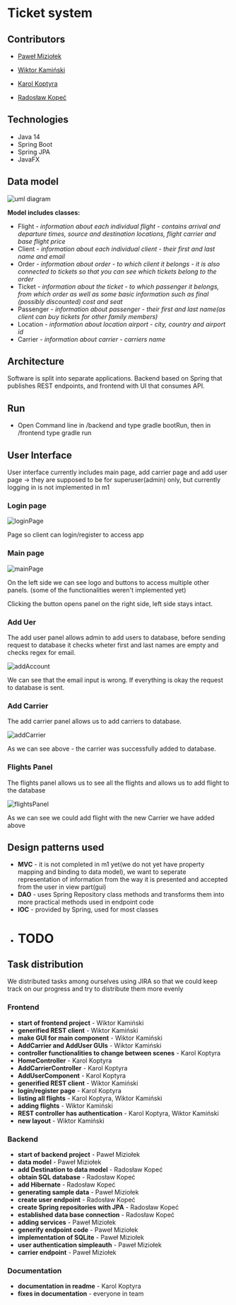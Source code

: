 # Ticket system


## Contributors
- [Paweł Miziołek](https://github.com/pawel00100)

- [Wiktor Kamiński](https://github.com/WikKam)

- [Karol Koptyra](https://github.com/what-ewer)

- [Radosław Kopeć](https://github.com/radekkpc)

## Technologies

- Java 14
- Spring Boot
- Spring JPA
- JavaFX

## Data model
![uml diagram](https://i.imgur.com/SFpS1G6.png)
 
 **Model includes classes:**
- Flight - *information about each individual flight - contains arrival and departure times, source and destination locations, flight carrier and base flight price*
- Client - *information about each individual client - their first and last name and email*
- Order - *information about order - to which client it belongs - it is also connected to tickets so that you can see which tickets belong to the order*
- Ticket - *information about the ticket - to which passenger it belongs, from which order as well as some basic information such as final (possibly discounted) cost and seat*
- Passenger - *information about passenger - their first and last name(as client can buy tickets for other family members)*
- Location - *information about location airport - city, country and airport id*
- Carrier - *information about carrier - carriers name*

## Architecture

Software is split into separate applications. Backend based on Spring that publishes REST endpoints, and frontend with UI that consumes API.

## Run
 - Open Command line in /backend and type gradle bootRun, then in /frontend type gradle run

## User Interface

User interface currently includes main page, add carrier page and add user page -> they are supposed to be for superuser(admin) only, but currently logging in is not implemented in m1

### Login page
![loginPage](https://imgur.com/CU6Gwdd.png)

Page so client can login/register to access app

### Main page

![mainPage](https://imgur.com/omJZbfC.png)

On the left side we can see logo and buttons to access multiple other panels. (some of the functionalities weren't implemented yet)

Clicking the button opens panel on the right side, left side stays intact.

### Add Uer

The add user panel allows admin to add users to database, before sending request to database it checks wheter first and last names are empty and checks regex for email.

![addAccount](https://imgur.com/E8D6hJi.png)

We can see that the email input is wrong. If everything is okay the request to database is sent.

### Add Carrier
The add carrier panel allows us to add carriers to database.

![addCarrier](https://imgur.com/S5bi7Gx.png)

As we can see above - the carrier was successfully added to database.

### Flights Panel
The flights panel allows us to see all the flights and allows us to add flight to the database

![flightsPanel](https://imgur.com/dcWuyPQ.png)

As we can see we could add flight with the new Carrier we have added above

## Design patterns used
* **MVC** - it is not completed in m1 yet(we do not yet have property mapping and binding to data model), we want to
  seperate representation of information from the way it is presented and accepted from the user in view part(gui)
* **DAO** - uses Spring Repository class methods and transforms them into more practical methods used in endpoint code
* **IOC** - provided by Spring, used for most classes
* # TODO

## Task distribution
We distributed tasks among ourselves using JIRA so that we could keep track on our progress and try to distribute them more evenly 
### Frontend
* **start of frontend project** - Wiktor Kamiński
* **generified REST client** - Wiktor Kamiński
* **make GUI for main component** - Wiktor Kamiński
* **AddCarrier and AddUser GUIs** - Wiktor Kamiński
* **controller functionalities to change between scenes** - Karol Koptyra
* **HomeController** - Karol Koptyra
* **AddCarrierController** - Karol Koptyra
* **AddUserComponent** - Karol Koptyra
* **generified REST client** - Wiktor Kamiński
* **login/register page** - Karol Koptyra
* **listing all flights** - Karol Koptyra, Wiktor Kamiński
* **adding flights** - Wiktor Kamiński
* **REST controller has authentication** - Karol Koptyra, Wiktor Kamiński
* **new layout** - Wiktor Kamiński

### Backend
* **start of backend project** - Paweł Miziołek
* **data model** - Paweł Miziołek
* **add Destination to data model** - Radosław Kopeć
* **obtain SQL database** - Radosław Kopeć
* **add Hibernate** - Radosław Kopeć
* **generating sample data** - Paweł Miziołek
* **create user endpoint** - Radosław Kopeć
* **create Spring repositories with JPA** - Radosław Kopeć
* **established data base connection** - Radosław Kopeć
* **adding services** - Paweł Miziołek
* **generify endpoint code** - Paweł Miziołek
* **implementation of SQLite** - Paweł Miziołek
* **user authentication simpleauth** - Paweł Miziołek
* **carrier endpoint** - Paweł Miziołek

### Documentation

* **documentation in readme** - Karol Koptyra 
* **fixes in documentation** - everyone in team 

